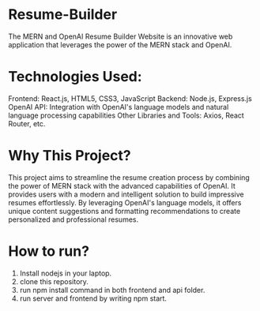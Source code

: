 # Resume-Builder
The MERN and OpenAI Resume Builder Website is an innovative web application that leverages the power of the MERN stack and OpenAI.
# Technologies Used:
Frontend: React.js, HTML5, CSS3, JavaScript
Backend: Node.js, Express.js
OpenAI API: Integration with OpenAI's language models and natural language processing capabilities
Other Libraries and Tools: Axios, React Router, etc.
# Why This Project?
This project aims to streamline the resume creation process by combining the power of MERN stack with the advanced capabilities of OpenAI. It provides users with a modern and intelligent solution to build impressive resumes effortlessly. By leveraging OpenAI's language models, it offers unique content suggestions and formatting recommendations to create personalized and professional resumes.

# How to run?
1) Install nodejs in your laptop.
2) clone this repository.
3) run npm install command in both frontend and api folder.
4) run server and frontend by writing npm start.


